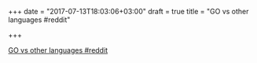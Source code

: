 +++
date = "2017-07-13T18:03:06+03:00"
draft = true
title = "GO vs other languages  #reddit"

+++

<p><a href="https://t.co/YpA9fy8ev0">GO vs other languages  #reddit</a></p>